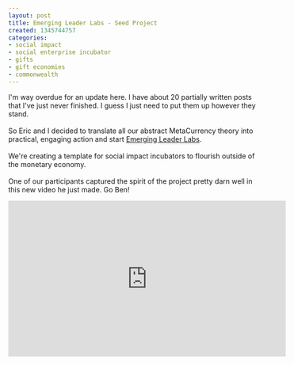 ```yaml
---
layout: post
title: Emerging Leader Labs - Seed Project
created: 1345744757
categories:
- social impact
- social enterprise incubator
- gifts
- gift economies
- commonwealth
---
```

<p>I'm way overdue for an update here. I have about 20 partially written posts that I've just never finished. I guess I just need to put them up however they stand. <br />
<br />
So Eric and I decided to translate all our abstract MetaCurrency theory into practical, engaging action and start <a href="http://www.EmergingLeaderLabs.org">Emerging Leader Labs</a>.<br />
<br />
We're creating a template for social impact incubators to flourish outside of the monetary economy.<br />
<br />
One of our participants captured the spirit of the project pretty darn well in this new video he just made.&nbsp;Go Ben!<br />
</p>

<iframe allowfullscreen="allowfullscreen" frameborder="0" height="315" src="http://www.youtube.com/embed/v3aGoFw04HY" width="560"></iframe>
